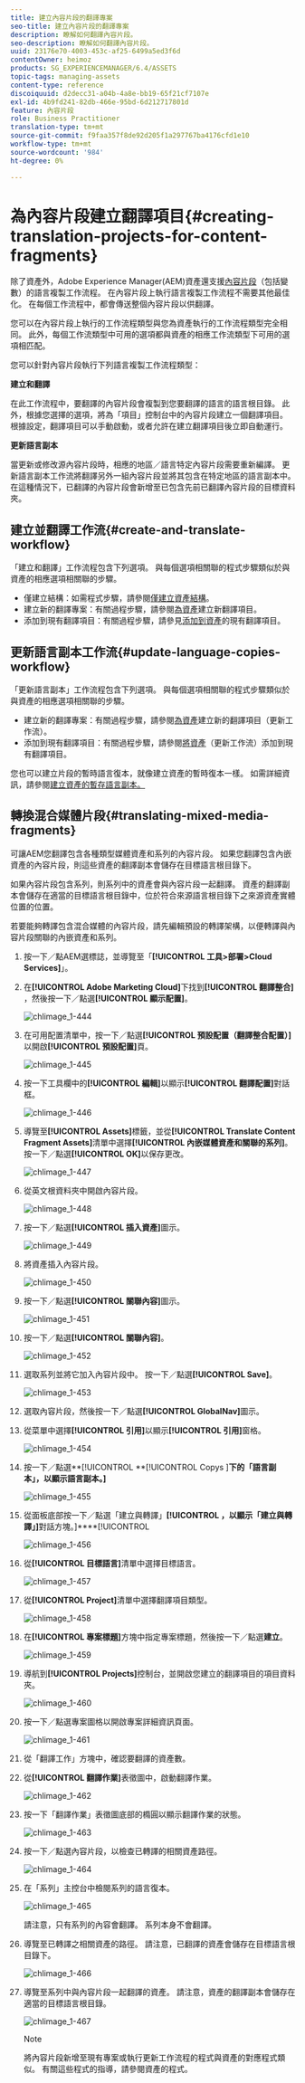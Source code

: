 ```yaml
---
title: 建立內容片段的翻譯專案
seo-title: 建立內容片段的翻譯專案
description: 瞭解如何翻譯內容片段。
seo-description: 瞭解如何翻譯內容片段。
uuid: 23176e70-4003-453c-af25-6499a5ed3f6d
contentOwner: heimoz
products: SG_EXPERIENCEMANAGER/6.4/ASSETS
topic-tags: managing-assets
content-type: reference
discoiquuid: d2decc31-a04b-4a8e-bb19-65f21cf7107e
exl-id: 4b9fd241-82db-466e-95bd-6d212717801d
feature: 內容片段
role: Business Practitioner
translation-type: tm+mt
source-git-commit: f9faa357f8de92d205f1a297767ba4176cfd1e10
workflow-type: tm+mt
source-wordcount: '984'
ht-degree: 0%

---
```


# 為內容片段建立翻譯項目{#creating-translation-projects-for-content-fragments}

除了資產外，Adobe Experience Manager(AEM)資產還支援[內容片段](content-fragments.md)（包括變數）的語言複製工作流程。 在內容片段上執行語言複製工作流程不需要其他最佳化。 在每個工作流程中，都會傳送整個內容片段以供翻譯。

您可以在內容片段上執行的工作流程類型與您為資產執行的工作流程類型完全相同。 此外，每個工作流類型中可用的選項都與資產的相應工作流類型下可用的選項相匹配。

您可以針對內容片段執行下列語言複製工作流程類型：

**建立和翻譯**

在此工作流程中，要翻譯的內容片段會複製到您要翻譯的語言的語言根目錄。 此外，根據您選擇的選項，將為「項目」控制台中的內容片段建立一個翻譯項目。 根據設定，翻譯項目可以手動啟動，或者允許在建立翻譯項目後立即自動運行。

**更新語言副本**

當更新或修改源內容片段時，相應的地區／語言特定內容片段需要重新編譯。 更新語言副本工作流將翻譯另外一組內容片段並將其包含在特定地區的語言副本中。 在這種情況下，已翻譯的內容片段會新增至已包含先前已翻譯內容片段的目標資料夾。

## 建立並翻譯工作流{#create-and-translate-workflow}

「建立和翻譯」工作流程包含下列選項。 與每個選項相關聯的程式步驟類似於與資產的相應選項相關聯的步驟。

* 僅建立結構：如需程式步驟，請參閱[僅建立資產結構](translation-projects.md#create-structure-only)。
* 建立新的翻譯專案：有關過程步驟，請參閱[為資產](translation-projects.md#create-a-new-translation-project)建立新翻譯項目。
* 添加到現有翻譯項目：有關過程步驟，請參見[添加到資產](translation-projects.md#add-to-existing-translation-project)的現有翻譯項目。

## 更新語言副本工作流{#update-language-copies-workflow}

「更新語言副本」工作流程包含下列選項。 與每個選項相關聯的程式步驟類似於與資產的相應選項相關聯的步驟。

* 建立新的翻譯專案：有關過程步驟，請參閱[為資產](translation-projects.md#create-a-new-translation-project)建立新的翻譯項目（更新工作流）。
* 添加到現有翻譯項目：有關過程步驟，請參閱[將資產](translation-projects.md#add-to-existing-translation-project)（更新工作流）添加到現有翻譯項目。

您也可以建立片段的暫時語言復本，就像建立資產的暫時復本一樣。 如需詳細資訊，請參閱[建立資產的暫存語言副本。](translation-projects.md#creating-temporary-language-copies)

## 轉換混合媒體片段{#translating-mixed-media-fragments}

可讓AEM您翻譯包含各種類型媒體資產和系列的內容片段。 如果您翻譯包含內嵌資產的內容片段，則這些資產的翻譯副本會儲存在目標語言根目錄下。

如果內容片段包含系列，則系列中的資產會與內容片段一起翻譯。 資產的翻譯副本會儲存在適當的目標語言根目錄中，位於符合來源語言根目錄下之來源資產實體位置的位置。

若要能夠轉譯包含混合媒體的內容片段，請先編輯預設的轉譯架構，以便轉譯與內容片段關聯的內嵌資產和系列。

1. 按一下／點AEM選標誌，並導覽至「**[!UICONTROL 工具>部署>Cloud Services]**」。
1. 在&#x200B;**[!UICONTROL Adobe Marketing Cloud]**&#x200B;下找到&#x200B;**[!UICONTROL 翻譯整合]** ，然後按一下／點選&#x200B;**[!UICONTROL 顯示配置]**。

   ![chlimage_1-444](assets/chlimage_1-444.png)

1. 在可用配置清單中，按一下／點選&#x200B;**[!UICONTROL 預設配置（翻譯整合配置）]**&#x200B;以開啟&#x200B;**[!UICONTROL 預設配置]**&#x200B;頁。

   ![chlimage_1-445](assets/chlimage_1-445.png)

1. 按一下工具欄中的&#x200B;**[!UICONTROL 編輯]**&#x200B;以顯示&#x200B;**[!UICONTROL 翻譯配置]**&#x200B;對話框。

   ![chlimage_1-446](assets/chlimage_1-446.png)

1. 導覽至&#x200B;**[!UICONTROL Assets]**&#x200B;標籤，並從&#x200B;**[!UICONTROL Translate Content Fragment Assets]**&#x200B;清單中選擇&#x200B;**[!UICONTROL 內嵌媒體資產和關聯的系列]**。 按一下／點選&#x200B;**[!UICONTROL OK]**&#x200B;以保存更改。

   ![chlimage_1-447](assets/chlimage_1-447.png)

1. 從英文根資料夾中開啟內容片段。

   ![chlimage_1-448](assets/chlimage_1-448.png)

1. 按一下／點選&#x200B;**[!UICONTROL 插入資產]**&#x200B;圖示。

   ![chlimage_1-449](assets/chlimage_1-449.png)

1. 將資產插入內容片段。

   ![chlimage_1-450](assets/chlimage_1-450.png)

1. 按一下／點選&#x200B;**[!UICONTROL 關聯內容]**&#x200B;圖示。

   ![chlimage_1-451](assets/chlimage_1-451.png)

1. 按一下／點選&#x200B;**[!UICONTROL 關聯內容]**。

   ![chlimage_1-452](assets/chlimage_1-452.png)

1. 選取系列並將它加入內容片段中。 按一下／點選&#x200B;**[!UICONTROL Save]**。

   ![chlimage_1-453](assets/chlimage_1-453.png)

1. 選取內容片段，然後按一下／點選&#x200B;**[!UICONTROL GlobalNav]**&#x200B;圖示。
1. 從菜單中選擇&#x200B;**[!UICONTROL 引用]**&#x200B;以顯示&#x200B;**[!UICONTROL 引用]**&#x200B;窗格。

   ![chlimage_1-454](assets/chlimage_1-454.png)

1. 按一下／點選&#x200B;**[!UICONTROL **[!UICONTROL  Copys ]**下的「語言副本」，以顯示語言副本。]**

   ![chlimage_1-455](assets/chlimage_1-455.png)

1. 從面板底部按一下／點選「建立與轉譯」**[!UICONTROL ，以顯示「建立與轉譯」]**&#x200B;對話方塊。]****[!UICONTROL 

   ![chlimage_1-456](assets/chlimage_1-456.png)

1. 從&#x200B;**[!UICONTROL 目標語言]**&#x200B;清單中選擇目標語言。

   ![chlimage_1-457](assets/chlimage_1-457.png)

1. 從&#x200B;**[!UICONTROL Project]**&#x200B;清單中選擇翻譯項目類型。

   ![chlimage_1-458](assets/chlimage_1-458.png)

1. 在&#x200B;**[!UICONTROL 專案標題]**&#x200B;方塊中指定專案標題，然後按一下／點選&#x200B;**建立**。

   ![chlimage_1-459](assets/chlimage_1-459.png)

1. 導航到&#x200B;**[!UICONTROL Projects]**&#x200B;控制台，並開啟您建立的翻譯項目的項目資料夾。

   ![chlimage_1-460](assets/chlimage_1-460.png)

1. 按一下／點選專案圖格以開啟專案詳細資訊頁面。

   ![chlimage_1-461](assets/chlimage_1-461.png)

1. 從「翻譯工作」方塊中，確認要翻譯的資產數。
1. 從&#x200B;**[!UICONTROL 翻譯作業]**&#x200B;表徵圖中，啟動翻譯作業。

   ![chlimage_1-462](assets/chlimage_1-462.png)

1. 按一下「翻譯作業」表徵圖底部的橢圓以顯示翻譯作業的狀態。

   ![chlimage_1-463](assets/chlimage_1-463.png)

1. 按一下／點選內容片段，以檢查已轉譯的相關資產路徑。

   ![chlimage_1-464](assets/chlimage_1-464.png)

1. 在「系列」主控台中檢閱系列的語言復本。

   ![chlimage_1-465](assets/chlimage_1-465.png)

   請注意，只有系列的內容會翻譯。 系列本身不會翻譯。

1. 導覽至已轉譯之相關資產的路徑。 請注意，已翻譯的資產會儲存在目標語言根目錄下。

   ![chlimage_1-466](assets/chlimage_1-466.png)

1. 導覽至系列中與內容片段一起翻譯的資產。 請注意，資產的翻譯副本會儲存在適當的目標語言根目錄。

   ![chlimage_1-467](assets/chlimage_1-467.png)

   >[!NOTE]
   >
   >將內容片段新增至現有專案或執行更新工作流程的程式與資產的對應程式類似。 有關這些程式的指導，請參閱資產的程式。
